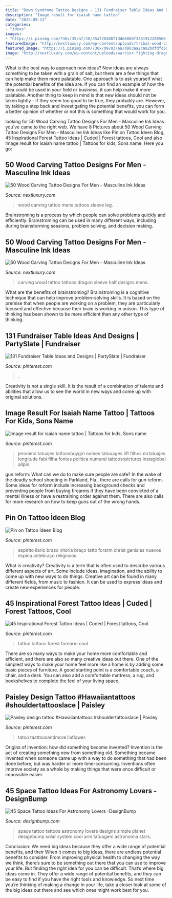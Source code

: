 ```yaml
---
title: "Down Syndrome Tattoo Designs ~ 131 Fundraiser Table Ideas And Designs"
description: "Image result for isaiah name tattoo"
date: "2022-09-13"
categories:
- "ideas"
images:
- "https://i.pinimg.com/736x/35/af/28/35af28400f1dde6860f3361912206566--forest-forearm-tattoo-forest-tattoos.jpg"
featuredImage: "http://nextluxury.com/wp-content/uploads/tribal-wood-carving-mens-leg-sleeve-tattoos.jpg"
featured_image: "https://i.pinimg.com/736x/d9/03/aa/d903aa2ca02bdfdfc69e3a95beb902d5.jpg"
image: "http://nextluxury.com/wp-content/uploads/warrior-fighting-dragon-wood-carving-mens-half-sleeve-tattoos.jpg"
---
```



What is the best way to approach new ideas?
New ideas are always something to be taken with a grain of salt, but there are a few things that can help make them more palatable. One approach is to ask yourself what the potential benefits of the idea are. If you can find an example of how the idea could be used in your field or business, it can help make it more palatable. Another thing to keep in mind is that new ideas should not be taken lightly - if they seem too good to be true, they probably are. However, by taking a step back and investigating the potential benefits, you can form a better opinion of whether or not this is something that would work for you.

	

		
looking for 50 Wood Carving Tattoo Designs For Men - Masculine Ink Ideas you've came to the right web. We have 8 Pictures about 50 Wood Carving Tattoo Designs For Men - Masculine Ink Ideas like Pin on Tattoo İdeen Blog, 45 Inspirational Forest Tattoo Ideas | Cuded | Forest tattoos, Cool and also Image result for isaiah name tattoo | Tattoos for kids, Sons name. Here you go:
		
    
## 50 Wood Carving Tattoo Designs For Men - Masculine Ink Ideas

<img loading=lazy src="http://nextluxury.com/wp-content/uploads/tribal-wood-carving-mens-leg-sleeve-tattoos.jpg" onerror="this.onerror=null;this.src='https://tse3.mm.bing.net/th?id=OIP.aY_nyaqStSv4Mv5tMInjDAHaHb&amp;pid=15.1';" alt="50 Wood Carving Tattoo Designs For Men - Masculine Ink Ideas">

_Source: nextluxury.com_

>wood carving tattoo mens tattoos sleeve leg. 

	

Brainstroming is a process by which people can solve problems quickly and efficiently. Brainstroming can be used in many different ways, including during brainstorming sessions, problem solving, and decision making.

    
## 50 Wood Carving Tattoo Designs For Men - Masculine Ink Ideas

<img loading=lazy src="http://nextluxury.com/wp-content/uploads/warrior-fighting-dragon-wood-carving-mens-half-sleeve-tattoos.jpg" onerror="this.onerror=null;this.src='https://tse1.mm.bing.net/th?id=OIP.wArZTmJQs8l9nrzG7vkF8gHaHa&amp;pid=15.1';" alt="50 Wood Carving Tattoo Designs For Men - Masculine Ink Ideas">

_Source: nextluxury.com_

>carving wood tattoo tattoos dragon sleeve half designs mens. 

	

What are the benefits of brainstroming?
Brainstroming is a cognitive technique that can help improve problem-solving skills. It is based on the premise that when people are working on a problem, they are particularly focused and effective because their brain is working in unison. This type of thinking has been shown to be more efficient than any other type of thinking.

    
## 131 Fundraiser Table Ideas And Designs | PartySlate | Fundraiser

<img loading=lazy src="https://i.pinimg.com/736x/0f/cf/38/0fcf38cfa6b1ffcb0a6ac1c708f86692.jpg" onerror="this.onerror=null;this.src='https://tse1.mm.bing.net/th?id=OIP.f7Ta20NNLab-PcSdSFMHtQHaLa&amp;pid=15.1';" alt="131 Fundraiser Table Ideas and Designs | PartySlate | Fundraiser">

_Source: pinterest.com_

>. 

	

Creativity is not a single skill. It is the result of a combination of talents and abilities that allow us to see the world in new ways and come up with original solutions.

    
## Image Result For Isaiah Name Tattoo | Tattoos For Kids, Sons Name

<img loading=lazy src="https://i.pinimg.com/736x/30/1d/4e/301d4e7ea900b95655287d7e4d2f222c.jpg" onerror="this.onerror=null;this.src='https://tse3.mm.bing.net/th?id=OIP.8hnfEGpy5oSuVbHIcCv02AHaNO&amp;pid=15.1';" alt="Image result for isaiah name tattoo | Tattoos for kids, Sons name">

_Source: pinterest.com_

>jeronimo tatuajes tattoosboygirl nomes tatouages lift filhos mrtatuajes longitude fabi filha fontes política numeral tattoosrpictures instaglobal allpin. 

	

gun reform: What can we do to make sure people are safe?
In the wake of the deadly school shooting in Parkland, Fla., there are calls for gun reform. Some ideas for reform include increasing background checks and preventing people from buying firearms if they have been convicted of a mental illness or have a restraining order against them. There are also calls for more research on how to keep guns out of the wrong hands.

    
## Pin On Tattoo İdeen Blog

<img loading=lazy src="https://i.pinimg.com/736x/ab/d5/45/abd54594776203e94f91c63b10467931.jpg" onerror="this.onerror=null;this.src='https://tse4.mm.bing.net/th?id=OIP.HuLfikdJBSZGg4P_jypujwHaKu&amp;pid=15.1';" alt="Pin on Tattoo İdeen Blog">

_Source: pinterest.com_

>espirito ilario brazo vitoria braço tatto forarm christ geniales nuevos espina antebraço religiosos. 

	

What is creativity?
Creativity is a term that is often used to describe various different aspects of art. Some include ideas, imagination, and the ability to come up with new ways to do things. Creative art can be found in many different fields, from music to fashion. It can be used to express ideas and create new experiences for people.

    
## 45 Inspirational Forest Tattoo Ideas | Cuded | Forest Tattoos, Cool

<img loading=lazy src="https://i.pinimg.com/736x/35/af/28/35af28400f1dde6860f3361912206566--forest-forearm-tattoo-forest-tattoos.jpg" onerror="this.onerror=null;this.src='https://tse3.mm.bing.net/th?id=OIP.JLuwZ6dcsERsHSzSumIXagHaJ4&amp;pid=15.1';" alt="45 Inspirational Forest Tattoo Ideas | Cuded | Forest tattoos, Cool">

_Source: pinterest.com_

>tattoo tattoos forest forearm cool. 

	

There are so many ways to make your home more comfortable and efficient, and there are also so many creative ideas out there. One of the simplest ways to make your home feel more like a home is by adding some basic pieces of furniture. A good starting point is a comfortable couch, a chair, and a desk. You can also add a comfortable mattress, a rug, and bookshelves to complete the feel of your living space.

    
## Paisley Design Tattoo #Hawaiiantattoos #shouldertattooslace | Paisley

<img loading=lazy src="https://i.pinimg.com/736x/d9/03/aa/d903aa2ca02bdfdfc69e3a95beb902d5.jpg" onerror="this.onerror=null;this.src='https://tse3.mm.bing.net/th?id=OIP.b75JhbzJCCfychIKvPmupAHaMW&amp;pid=15.1';" alt="Paisley design tattoo #Hawaiiantattoos #shouldertattooslace | Paisley">

_Source: pinterest.com_

>tatoo taattoosandmore liaflower. 

	

Origins of invention: how did something become invented?
Invention is the act of creating something new from something old. Something became invented when someone came up with a way to do something that had been done before, but was harder or more time-consuming. Inventions often improve society as a whole by making things that were once difficult or impossible easier.

    
## 45 Space Tattoo Ideas For Astronomy Lovers -DesignBump

<img loading=lazy src="http://designbump.com/wp-content/uploads/2014/12/space-star-tattoos-13.jpg" onerror="this.onerror=null;this.src='https://tse4.mm.bing.net/th?id=OIP.il5TJf9rjzD8QUTxFJzZ5AHaNJ&amp;pid=15.1';" alt="45 Space Tattoo Ideas For Astronomy Lovers -DesignBump">

_Source: designbump.com_

>space tattoo tattoos astronomy lovers designs simple planet designbump solar system cool arm tatuagem astronomia stars. 

	

Conclusion: We need big ideas because they offer a wide range of potential benefits, and their
When it comes to big ideas, there are endless potential benefits to consider. From improving physical health to changing the way we think, there’s sure to be something out there that you can use to improve your life. But finding the right idea for you can be difficult. That’s where big ideas come in. They offer a wide range of potential benefits, and they can be easy to find if you have the right tools and knowledge. So next time you’re thinking of making a change in your life, take a closer look at some of the big ideas out there and see which ones might work best for you.


